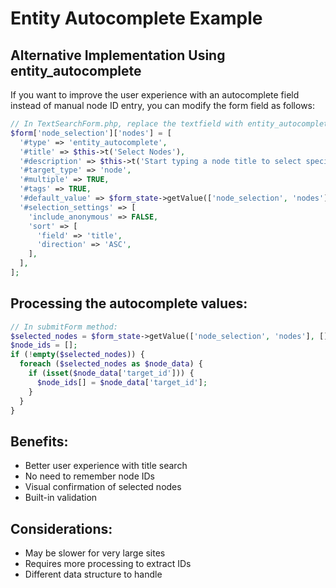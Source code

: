 # Entity Autocomplete Example

## Alternative Implementation Using entity_autocomplete

If you want to improve the user experience with an autocomplete field instead of manual node ID entry, you can modify the form field as follows:

```php
// In TextSearchForm.php, replace the textfield with entity_autocomplete:
$form['node_selection']['nodes'] = [
  '#type' => 'entity_autocomplete',
  '#title' => $this->t('Select Nodes'),
  '#description' => $this->t('Start typing a node title to select specific nodes. Leave empty to search all nodes.'),
  '#target_type' => 'node',
  '#multiple' => TRUE,
  '#tags' => TRUE,
  '#default_value' => $form_state->getValue(['node_selection', 'nodes'], []),
  '#selection_settings' => [
    'include_anonymous' => FALSE,
    'sort' => [
      'field' => 'title',
      'direction' => 'ASC',
    ],
  ],
];
```

## Processing the autocomplete values:

```php
// In submitForm method:
$selected_nodes = $form_state->getValue(['node_selection', 'nodes'], []);
$node_ids = [];
if (!empty($selected_nodes)) {
  foreach ($selected_nodes as $node_data) {
    if (isset($node_data['target_id'])) {
      $node_ids[] = $node_data['target_id'];
    }
  }
}
```

## Benefits:
- Better user experience with title search
- No need to remember node IDs
- Visual confirmation of selected nodes
- Built-in validation

## Considerations:
- May be slower for very large sites
- Requires more processing to extract IDs
- Different data structure to handle